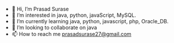 - 👋 Hi, I’m Prasad Surase
- 👀 I’m interested in java, python, javaScript, MySQL.
- 🌱 I’m currently learning java, python, javascript, php, Oracle_DB.
- 💞️ I’m looking to collaborate on java 
- 📫 How to reach me prasadsurase27@gmail.com

<!---
Prasadsurase27/Prasadsurase27 is a ✨ special ✨ repository because its `README.md` (this file) appears on your GitHub profile.
You can click the Preview link to take a look at your changes.
--->
